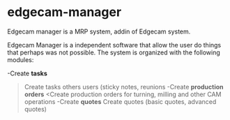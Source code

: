# edgecam-manager
Edgecam manager is a MRP system, addin of Edgecam system.

Edgecam Manager is a independent software that allow the user do things that perhaps was not possible. The system is organized with the following modules:

-Create **tasks**
  >Create tasks others users (sticky notes, reunions
-Create **production orders** 
  <Create production orders for turning, milling and other CAM operations
-Create **quotes** 
  >Create quotes (basic quotes, advanced quotes)
